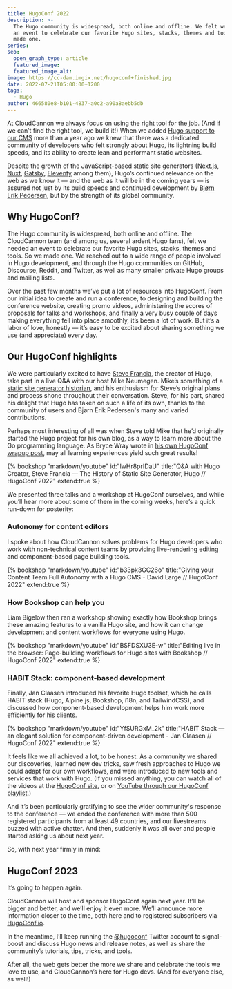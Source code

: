 ```yaml
---
title: HugoConf 2022
description: >-
  The Hugo community is widespread, both online and offline. We felt we needed
  an event to celebrate our favorite Hugo sites, stacks, themes and tools. So we
  made one.
series:
seo:
  open_graph_type: article
  featured_image:
  featured_image_alt:
image: https://cc-dam.imgix.net/hugoconf+finished.jpg
date: 2022-07-21T05:00:00+1200
tags:
  - Hugo
author: 466580e8-b101-4837-a0c2-a90a8aebb5db
---
```

At CloudCannon we always focus on using the right tool for the job. (And if we can’t find the right tool, we build it\!) When we added [Hugo support to our CMS](https://cloudcannon.com/hugo-cms/) more than a year ago we knew that there was a dedicated community of developers who felt strongly about Hugo, its lightning build speeds, and its ability to create lean and performant static websites.

Despite the growth of the JavaScript-based static site generators ([Next.js](https://cloudcannon.com/nextjs-cms/), [Nuxt](https://cloudcannon.com/nuxtjs-cms/), [Gatsby](https://cloudcannon.com/gatsby-cms/), [Eleventy](https://cloudcannon.com/eleventy-cms/) among them), Hugo’s continued relevance on the web as we know it — and the web as it will be in the coming years — is assured not just by its build speeds and continued development by [Bj&oslash;rn Erik Pedersen](https://github.com/bep), but by the strength of its global community.

## Why HugoConf?

The Hugo community is widespread, both online and offline. The CloudCannon team (and among us, several ardent Hugo fans), felt we needed an event to celebrate our favorite Hugo sites, stacks, themes and tools. So we made one. We reached out to a wide range of people involved in Hugo development, and through the Hugo communities on GitHub, Discourse, Reddit, and Twitter, as well as many smaller private Hugo groups and mailing lists.

Over the past few months we’ve put a lot of resources into HugoConf. From our initial idea to create and run a conference, to designing and building the conference website, creating promo videos, administering the scores of proposals for talks and workshops, and finally a very busy couple of days making everything fell into place smoothly, it’s been a lot of work. But it’s a labor of love, honestly — it’s easy to be excited about sharing something we use (and appreciate) every day. 

## Our HugoConf highlights

We were particularly excited to have [Steve Francia](https://github.com/spf13), the creator of Hugo, take part in a live Q&A with our host Mike Neumegen. Mike’s something of a [static site generator historian](https://cloudcannon.com/blog/ssg-history-1-before-jekyll/), and his enthusiasm for Steve’s original plans and process shone throughout their conversation. Steve, for his part, shared his delight that Hugo has taken on such a life of its own, thanks to the community of users and Bj&oslash;rn Erik Pedersen's many and varied contributions.

Perhaps most interesting of all was when Steve told Mike that he’d originally started the Hugo project for his own blog, as a way to learn more about the Go programming language. As Bryce Wray wrote in [his own HugoConf wrapup post](https://www.brycewray.com/posts/2022/07/impressions-hugoconf-2022/), may all learning experiences yield such great results\!

{% bookshop "markdown/youtube" id:"lwHr8prIDaU" title:"Q&A with Hugo Creator, Steve Francia — The History of Static Site Generator, Hugo // HugoConf 2022" extend:true %}

We presented three talks and a workshop at HugoConf ourselves, and while
you’ll hear more about some of them in the coming weeks, here’s a quick
run-down for posterity:

### Autonomy for content editors

I spoke about how CloudCannon solves problems for Hugo developers who work
with non-technical content teams by providing live-rendering editing and
component-based page building tools.

{% bookshop "markdown/youtube" id:"b33pk3GC26o" title:"Giving your Content Team Full Autonomy with a Hugo CMS - David Large // HugoConf 2022" extend:true %}

### How Bookshop can help you

Liam Bigelow then ran a workshop showing exactly how Bookshop brings these
amazing features to a vanilla Hugo site, and how it can change development
and content workflows for everyone using Hugo.

{% bookshop "markdown/youtube" id:"BSFDSXU3E-w" title:"Editing live in the browser: Page-building workflows for Hugo sites with Bookshop // HugoConf 2022" extend:true %}

### HABIT Stack: component-based development

Finally, Jan Claasen introduced his favorite Hugo toolset, which he calls
HABIT stack (Hugo, Alpine.js, Bookshop, i18n, and TailwindCSS), and
discussed how component-based development helps him work more efficiently
for his clients.

{% bookshop "markdown/youtube" id:"YfSURGxM_2k" title:"HABIT Stack — an elegant solution for component-driven development - Jan Claasen // HugoConf 2022" extend:true %}

It feels like we all achieved a lot, to be honest. As a community we
shared our discoveries, learned new dev tricks, saw fresh approaches to
Hugo we could adapt for our own workflows, and were introduced to new
tools and services that work with Hugo. (If you missed anything, you can
watch all of the videos at the [HugoConf site](https://hugoconf.io), or on [YouTube through our HugoConf
playlist](https://www.youtube.com/playlist?list=PLrxYIq_0LFJcU9FQHt5FDpb90D_Tpzopw).) 

And it’s been particularly gratifying to see the wider community's
response to the conference — we ended the conference with more than 500
registered participants from at least 49 countries, and our livestreams
buzzed with active chatter. And then, suddenly it was all over and people
started asking us about next year.

So, with next year firmly in mind:

## HugoConf 2023

It’s going to happen again.

CloudCannon will host and sponsor HugoConf again next year. It’ll be
bigger and better, and we’ll enjoy it even more. We’ll announce more
information closer to the time, both here and to registered subscribers
via [HugoConf.io](http://HugoConf.io).

In the meantime, I’ll keep running the
[@hugoconf](https://twitter.com/hugoconf)  Twitter account to signal-boost and discuss Hugo news and
release notes, as well as share the community’s tutorials, tips, tricks,
and tools.

After all, the web gets better the more we share and celebrate the tools
we love to use, and CloudCannon’s here for Hugo devs. (And for everyone
else, as well\!)